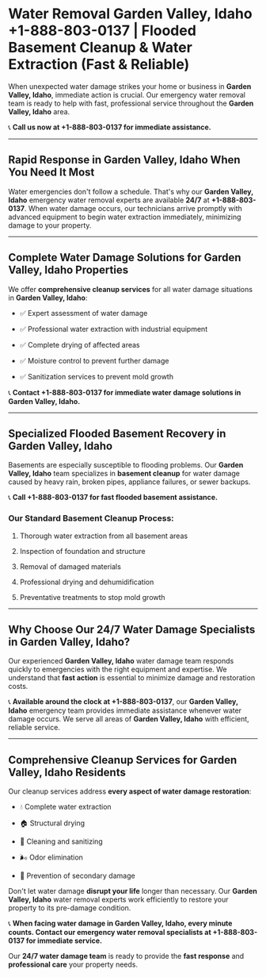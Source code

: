 # Water Removal Garden Valley, Idaho +1-888-803-0137 | Flooded Basement Cleanup & Water Extraction (Fast & Reliable)

When unexpected water damage strikes your home or business in **Garden Valley, Idaho**, immediate action is crucial. Our emergency water removal team is ready to help with fast, professional service throughout the **Garden Valley, Idaho** area. 

📞 **Call us now at +1-888-803-0137 for immediate assistance.**

---

## Rapid Response in Garden Valley, Idaho When You Need It Most

Water emergencies don't follow a schedule. That's why our **Garden Valley, Idaho** emergency water removal experts are available **24/7** at **+1-888-803-0137**. When water damage occurs, our technicians arrive promptly with advanced equipment to begin water extraction immediately, minimizing damage to your property.

---

## Complete Water Damage Solutions for Garden Valley, Idaho Properties

We offer **comprehensive cleanup services** for all water damage situations in **Garden Valley, Idaho**:

- ✅ Expert assessment of water damage  
- ✅ Professional water extraction with industrial equipment  
- ✅ Complete drying of affected areas  
- ✅ Moisture control to prevent further damage  
- ✅ Sanitization services to prevent mold growth  

📞 **Contact +1-888-803-0137 for immediate water damage solutions in Garden Valley, Idaho.**

---

## Specialized Flooded Basement Recovery in Garden Valley, Idaho

Basements are especially susceptible to flooding problems. Our **Garden Valley, Idaho** team specializes in **basement cleanup** for water damage caused by heavy rain, broken pipes, appliance failures, or sewer backups. 

📞 **Call +1-888-803-0137 for fast flooded basement assistance.**

### Our Standard Basement Cleanup Process:
1. Thorough water extraction from all basement areas  
2. Inspection of foundation and structure  
3. Removal of damaged materials  
4. Professional drying and dehumidification  
5. Preventative treatments to stop mold growth  

---

## Why Choose Our 24/7 Water Damage Specialists in Garden Valley, Idaho?

Our experienced **Garden Valley, Idaho** water damage team responds quickly to emergencies with the right equipment and expertise. We understand that **fast action** is essential to minimize damage and restoration costs.

📞 **Available around the clock at +1-888-803-0137**, our **Garden Valley, Idaho** emergency team provides immediate assistance whenever water damage occurs. We serve all areas of **Garden Valley, Idaho** with efficient, reliable service.

---

## Comprehensive Cleanup Services for Garden Valley, Idaho Residents

Our cleanup services address **every aspect of water damage restoration**:

- 💧 Complete water extraction  
- 🏠 Structural drying  
- 🧼 Cleaning and sanitizing  
- 🌬️ Odor elimination  
- 🚫 Prevention of secondary damage  

Don't let water damage **disrupt your life** longer than necessary. Our **Garden Valley, Idaho** water removal experts work efficiently to restore your property to its pre-damage condition.

📞 **When facing water damage in Garden Valley, Idaho, every minute counts. Contact our emergency water removal specialists at +1-888-803-0137 for immediate service.**

Our **24/7 water damage team** is ready to provide the **fast response** and **professional care** your property needs.